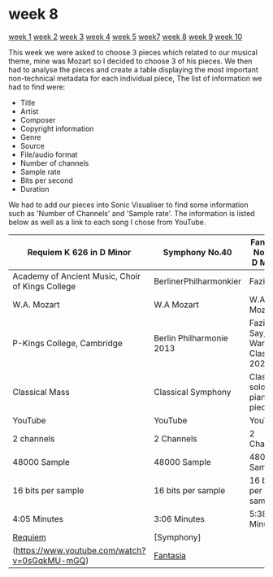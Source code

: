# week 8

[week 1](week1.md)  [week 2](week2.md)  [week 3](week3.md)  [week 4](week4.md)  [week 5](week5.md)  [week7](week7.d)  [week 8](week8.md)  [week 9](week9.md)  [week 10](week10.md)  


This week we were asked to choose 3 pieces which related to our musical theme, mine was Mozart so I decided to choose 3 of his pieces. We then had to analyse the pieces and create a table displaying the most important non-technical metadata for each individual piece, The list of information we had to find were:
- Title
- Artist
- Composer
- Copyright information
- Genre
- Source
- File/audio format
- Number of channels
- Sample rate
- Bits per second
- Duration

We had to add our pieces into Sonic Visualiser to find some information such as 'Number of Channels' and 'Sample rate'. The information is listed below as well as a link to each song I chose from YouTube. 
  

Requiem K 626 in D Minor | Symphony No.40 | Fantasia No.3 in D Minor
--------|---------------|---------
Academy of Ancient Music, Choir of Kings College  |  BerlinerPhilharmonkier  |  Fazil Say
W.A. Mozart | W.A Mozart | W.A Mozart|
P-Kings College, Cambridge | Berlin Philharmonie 2013 | Fazil Say, Warner Classics 2022
Classical Mass | Classical Symphony | Classical solo piano piece
YouTube | YouTube | YouTube
2 channels | 2 Channels | 2 Channels 
48000 Sample | 48000 Sample | 48000 Sample
16 bits per sample | 16 bits per sample | 16 bits per sample 
4:05 Minutes | 3:06 Minutes | 5:38 Minutes
[Requiem](https://www.youtube.com/watch?v=M1HZk2vvvCk) | [Symphony] 
(https://www.youtube.com/watch?v=0sGqkMU-mGQ) | [Fantasia](https://www.youtube.com/watch?v=1V0rGf9PjzI) |
